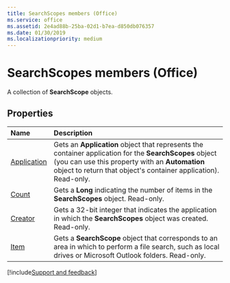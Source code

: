 ```yaml
---
title: SearchScopes members (Office)
ms.service: office
ms.assetid: 2e4ad88b-25ba-02d1-b7ea-d850db076357
ms.date: 01/30/2019
ms.localizationpriority: medium
---
```



# SearchScopes members (Office)

A collection of **SearchScope** objects.


## Properties

|Name|Description|
|:-----|:-----|
|[Application](../../Office.SearchScopes.Application.md)|Gets an **Application** object that represents the container application for the **SearchScopes** object (you can use this property with an **Automation** object to return that object's container application). Read-only.|
|[Count](../../Office.SearchScopes.Count.md)|Gets a **Long** indicating the number of items in the **SearchScopes** object. Read-only.|
|[Creator](../../Office.SearchScopes.Creator.md)|Gets a 32-bit integer that indicates the application in which the **SearchScopes** object was created. Read-only.|
|[Item](../../Office.SearchScopes.Item.md)|Gets a **SearchScope** object that corresponds to an area in which to perform a file search, such as local drives or Microsoft Outlook folders. Read-only.|

[!include[Support and feedback](~/includes/feedback-boilerplate.md)]